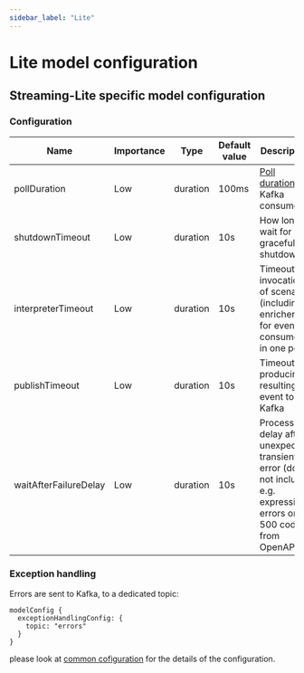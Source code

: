 ```yaml
---
sidebar_label: "Lite"
---
```


# Lite model configuration

## Streaming-Lite specific model configuration

### Configuration

| Name                  | Importance | Type     | Default value | Description                                                                                                                                          |
|-----------------------|------------|----------|---------------|------------------------------------------------------------------------------------------------------------------------------------------------------|
| pollDuration          | Low        | duration | 100ms         | [Poll duration](https://kafka.apache.org/30/javadoc/org/apache/kafka/clients/consumer/KafkaConsumer.html#poll(java.time.Duration)) of Kafka consumer | 
| shutdownTimeout       | Low        | duration | 10s           | How long to wait for graceful shutdown                                                                                                               |
| interpreterTimeout    | Low        | duration | 10s           | Timeout of invocation of scenario (including enrichers) for events consumed in one poll                                                              |
| publishTimeout        | Low        | duration | 10s           | Timeout on producing resulting event to Kafka                                                                                                        |
| waitAfterFailureDelay | Low        | duration | 10s           | Processing delay after unexpected, transient error (does not include e.g. expression errors or 500 codes from OpenAPI)                               |

### Exception handling

 Errors are sent to Kafka, to a dedicated topic: 
 ```
 modelConfig {
   exceptionHandlingConfig: {
     topic: "errors"
   }
 }
 ```
 please look at [common cofiguration](../../integration/KafkaIntegration/#kafka-exception-handling) for the details of the configuration.
